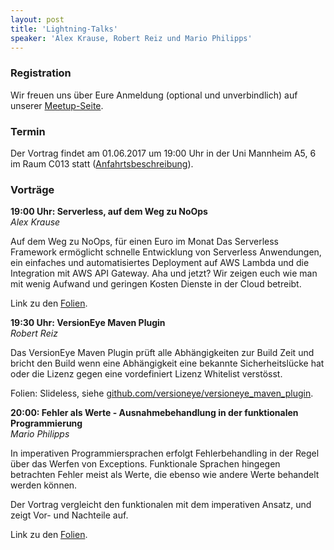 ```yaml
---
layout: post
title: 'Lightning-Talks'
speaker: 'Alex Krause, Robert Reiz und Mario Philipps'
---
```


### Registration

Wir freuen uns über Eure Anmeldung (optional und unverbindlich) auf unserer [Meetup-Seite](https://www.meetup.com/de-DE/mannheim-java-usergroup/events/238492039/).

### Termin

Der Vortrag findet am 01.06.2017 um 19:00 Uhr in der Uni Mannheim A5, 6 im Raum C013 statt ([Anfahrtsbeschreibung](/getting-there)).

### Vorträge

**19:00 Uhr: Serverless, auf dem Weg zu NoOps**<br>
_Alex Krause_

Auf dem Weg zu NoOps, für einen Euro im Monat Das Serverless Framework ermöglicht schnelle Entwicklung von Serverless Anwendungen, ein einfaches und automatisiertes Deployment auf AWS Lambda und die Integration mit AWS API Gateway. Aha und jetzt? Wir zeigen euch wie man mit wenig Aufwand und geringen Kosten Dienste in der Cloud betreibt.

Link zu den [Folien](https://speakerdeck.com/alex0ptr/serverless).

**19:30 Uhr: VersionEye Maven Plugin**<br>
_Robert Reiz_

Das VersionEye Maven Plugin prüft alle Abhängigkeiten zur Build Zeit und bricht den Build wenn eine Abhängigkeit eine bekannte Sicherheitslücke hat oder die Lizenz gegen eine vordefiniert Lizenz Whitelist verstösst. 

Folien: Slideless, siehe [github.com/versioneye/versioneye_maven_plugin](https://github.com/versioneye/versioneye_maven_plugin).

**20:00: Fehler als Werte - Ausnahmebehandlung in der funktionalen Programmierung**<br>
_Mario Philipps_

In imperativen Programmiersprachen erfolgt Fehlerbehandling in der Regel über das Werfen von Exceptions. Funktionale Sprachen hingegen betrachten Fehler meist als Werte, die ebenso wie andere Werte behandelt werden können.

Der Vortrag vergleicht den funktionalen mit dem imperativen Ansatz, und zeigt Vor- und Nachteile auf.

Link zu den [Folien](https://de.slideshare.net/MarioPhilipps/fehler-als-werte-ausnahmebehandlung-in-der-funktionalen-programmierung).
